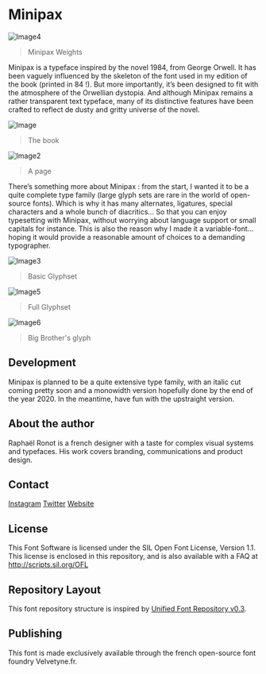 # Minipax

![Image4](https://github.com/Raphlastude/Minipax/blob/master/documentation/images/Minipax2.jpg)
> Minipax Weights

Minipax is a typeface inspired by the novel 1984, from George Orwell. It has been vaguely influenced by the skeleton of the font used in my edition of the book (printed in 84 !). But more importantly, it’s been designed to fit with the atmosphere of the Orwellian dystopia. And although Minipax remains a rather transparent text typeface, many of its distinctive features have been crafted to reflect de dusty and gritty universe of the novel. 


![Image](https://github.com/Raphlastude/Minipax/blob/master/documentation/images/Minipax_Book.jpg)
> The book 


![Image2](https://github.com/Raphlastude/Minipax/blob/master/documentation/images/Minipax_Book3.jpg)
> A page


There’s something more about Minipax : from the start, I wanted it to be a quite complete type family (large glyph sets are rare in the world of open-source fonts). Which is why it has many alternates, ligatures, special characters and a whole bunch of diacritics… So that you can enjoy typesetting with Minipax, without worrying about language support or small capitals for instance. This is also the reason why I made it a variable-font… hoping it would provide a reasonable amount of choices to a demanding typographer.


![Image3](https://github.com/Raphlastude/Minipax/blob/master/documentation/images/Minipax.jpg)
> Basic Glyphset


![Image5](https://github.com/Raphlastude/Minipax/blob/master/documentation/images/Minipax3.jpg)
> Full Glyphset


![Image6](https://github.com/Raphlastude/Minipax/blob/master/documentation/images/Minipax4.jpg)
> Big Brother's glyph


## Development

Minipax is planned to be a quite extensive type family, with an italic cut coming pretty soon and a monowidth version hopefully done by the end of the year 2020. In the meantime, have fun with the upstraight version. 

## About the author

Raphaël Ronot is a french designer with a taste for complex visual systems and typefaces. His work covers branding, communications and product design. 

## Contact
[Instagram](https://www.instagram.com/ronotypo/ "@ronotypo")
[Twitter](https://twitter.com/ronotypo "@ronotypo")
[Website](www.ronotypo.com)

## License

This Font Software is licensed under the SIL Open Font License, Version 1.1.
This license is enclosed in this repository, and is also available with a FAQ at
http://scripts.sil.org/OFL

## Repository Layout

This font repository structure is inspired by [Unified Font Repository v0.3](https://github.com/unified-font-repository/Unified-Font-Repository).

## Publishing

This font is made exclusively available through the french open-source font foundry Velvetyne.fr. 
